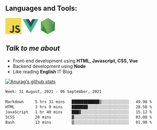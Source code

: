 ## **Languages and Tools:**      
<code><img height="50" src="https://raw.githubusercontent.com/github/explore/80688e429a7d4ef2fca1e82350fe8e3517d3494d/topics/javascript/javascript.png"></code>
<code><img height="50"  src="https://raw.githubusercontent.com/github/explore/80688e429a7d4ef2fca1e82350fe8e3517d3494d/topics/vue/vue.png"></code>
<code><img height="50"  src="https://raw.githubusercontent.com/github/explore/80688e429a7d4ef2fca1e82350fe8e3517d3494d/topics/nodejs/nodejs.png"></code>

## *Talk to me about*
- Front-end development using **HTML, Javascript, CSS, Vue**
- Backend development using **Node**
- Like reading **English** IT Blog    

[![Anurag's github stats](https://github-readme-stats.vercel.app/api?username=qdi5)](https://github.com/anuraghazra/github-readme-stats)    

<!--START_SECTION:waka-->
```text
Week: 31 August, 2021 - 06 September, 2021

Markdown     5 hrs 31 mins   ████████████▒░░░░░░░░░░░░   49.98 % 
HTML         3 hrs 9 mins    ███████░░░░░░░░░░░░░░░░░░   28.58 % 
JavaScript   1 hr 40 mins    ███▓░░░░░░░░░░░░░░░░░░░░░   15.12 % 
SCSS         20 mins         ▓░░░░░░░░░░░░░░░░░░░░░░░░   03.08 % 
Bash         13 mins         ▒░░░░░░░░░░░░░░░░░░░░░░░░   01.98 % 
```
<!--END_SECTION:waka-->
